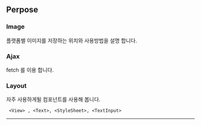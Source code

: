 ## Perpose

### Image

플랫폼별 이미지를 저장하는 위치와 사용방법을 설명 합니다.

### Ajax

fetch 를 이용 합니다.

### Layout

자주 사용하게될 컴포넌트를 사용해 봅니다.
```
 <View> , <Text>, <StyleSheet>, <TextInput>
```

----------------
